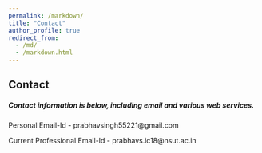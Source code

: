 ```yaml
---
permalink: /markdown/
title: "Contact"
author_profile: true
redirect_from: 
  - /md/
  - /markdown.html
---
```


## Contact

<h5>Contact information is below, including email and various web services.</h5>

<p>Personal Email-Id - prabhavsingh55221@gmail.com</p>
<p>Current Professional Email-Id - prabhavs.ic18@nsut.ac.in </p>
